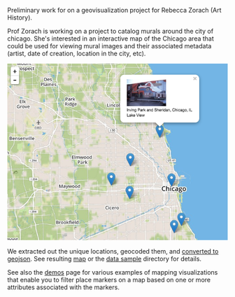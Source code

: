 Preliminary work for on a geovisualization project for Rebecca Zorach (Art History).

Prof Zorach is working on a project to catalog murals around the city of chicago.  She's interested in an interactive map of the Chicago area that could be used for viewing mural images and their associated metadata (artist, date of creation, location in the city, etc).

![map](map.png)

We extracted out the unique locations, geocoded them, and [converted to geojson](data-sample/data.geojson).  See resulting [map](http://rcc-uchicago.github.io/murals/) or the [data sample](data-sample) directory for details.

See also the [demos](demos.md) page for various examples of mapping visualizations that enable you to filter place markers on a map based on one or more attributes associated with the markers.
